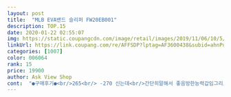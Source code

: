 ```yaml
---
layout: post 
title:  "MLB EVA밴드 슬리퍼 FW20EB001" 
description: TOP.15 
date: 2020-01-22 02:55:07 
img: https://static.coupangcdn.com/image/retail/images/2019/11/06/10/5/9975ba19-c0cb-4029-8b74-e45a788dd8f3.jpg 
linkUrl: https://link.coupang.com/re/AFFSDP?lptag=AF3600438&subid=ahnPublicAsk&pageKey=331551742&itemId=1059411803&vendorItemId=5535747215&traceid=V0-113-3add84ee4dc653cc 
categories: [1007] 
color: 006064 
rank: 15 
price: 19900 
author: Ask View Shop 
cont:  "●구매후기●<br/>265<br/> -270 신는데<br/>간단히말해서 좋음방한능력갑임그리고... <br/>.<br/><br/>그리고 생각보다 신발이 딱딱하지만<br/>그만큼 발냄새도장난아니에요 ㅎㅎㅎ<br/>남성용 겨울슬리퍼로는 예쁜것같아요<br/>남자친구 주려고 샀는데 예뻐요<br/>대신 조금 흠이 있는데 신발이 좀 찍혀서 왔어요... <br/>.<br/>;<br/>발에서땀이장난아니네요 ㅎㅎ<br/>비슷한거같은데 양말을 안신어서그런거같아요 ㅎㅎ<br/>사이즈 넉넉하게 주문하셔야할것 같아요<br/>신발은 좀 딱딱하고 배송도 24시간도 안되는 시간에 도착했어요<br/>신으시면 꼭 양말신고 이쁘게신으세요 ㅎㅎ<br/>작아서 280으로 교환했어요<br/>저는 이제품구매했지만 주의사람들 이야기들어보면<br/>" 
---
```

